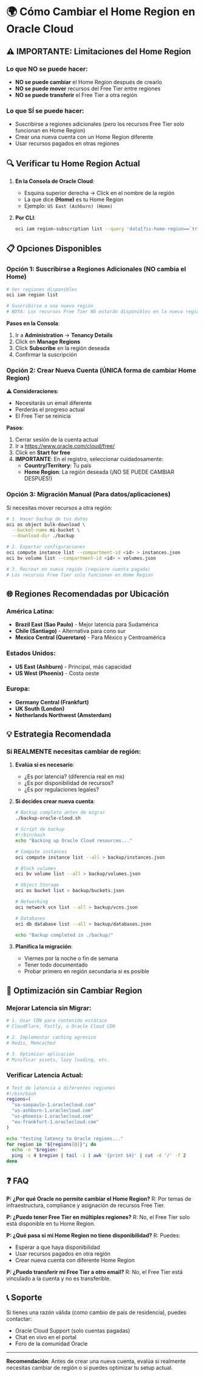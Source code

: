 # 🌍 Cómo Cambiar el Home Region en Oracle Cloud

## ⚠️ IMPORTANTE: Limitaciones del Home Region

### Lo que NO se puede hacer:
- **NO se puede cambiar** el Home Region después de crearlo
- **NO se puede mover** recursos del Free Tier entre regiones
- **NO se puede transferir** el Free Tier a otra región

### Lo que SÍ se puede hacer:
- Suscribirse a regiones adicionales (pero los recursos Free Tier solo funcionan en Home Region)
- Crear una nueva cuenta con un Home Region diferente
- Usar recursos pagados en otras regiones

## 🔍 Verificar tu Home Region Actual

1. **En la Consola de Oracle Cloud**:
   - Esquina superior derecha → Click en el nombre de la región
   - La que dice **(Home)** es tu Home Region
   - Ejemplo: `US East (Ashburn) (Home)`

2. **Por CLI**:
   ```bash
   oci iam region-subscription list --query 'data[?is-home-region==`true`]'
   ```

## 📋 Opciones Disponibles

### Opción 1: Suscribirse a Regiones Adicionales (NO cambia el Home)
```bash
# Ver regiones disponibles
oci iam region list

# Suscribirse a una nueva región
# NOTA: Los recursos Free Tier NO estarán disponibles en la nueva región
```

**Pasos en la Consola**:
1. Ir a **Administration** → **Tenancy Details**
2. Click en **Manage Regions**
3. Click **Subscribe** en la región deseada
4. Confirmar la suscripción

### Opción 2: Crear Nueva Cuenta (ÚNICA forma de cambiar Home Region)

**⚠️ Consideraciones**:
- Necesitarás un email diferente
- Perderás el progreso actual
- El Free Tier se reinicia

**Pasos**:
1. Cerrar sesión de la cuenta actual
2. Ir a https://www.oracle.com/cloud/free/
3. Click en **Start for free**
4. **IMPORTANTE**: En el registro, seleccionar cuidadosamente:
   - **Country/Territory**: Tu país
   - **Home Region**: La región deseada (¡NO SE PUEDE CAMBIAR DESPUÉS!)

### Opción 3: Migración Manual (Para datos/aplicaciones)

Si necesitas mover recursos a otra región:

```bash
# 1. Hacer backup de tus datos
oci os object bulk-download \
  --bucket-name mi-bucket \
  --download-dir ./backup

# 2. Exportar configuraciones
oci compute instance list --compartment-id <id> > instances.json
oci bv volume list --compartment-id <id> > volumes.json

# 3. Recrear en nueva región (requiere cuenta pagada)
# Los recursos Free Tier solo funcionan en Home Region
```

## 🌐 Regiones Recomendadas por Ubicación

### América Latina:
- **Brazil East (Sao Paulo)** - Mejor latencia para Sudamérica
- **Chile (Santiago)** - Alternativa para cono sur
- **Mexico Central (Queretaro)** - Para México y Centroamérica

### Estados Unidos:
- **US East (Ashburn)** - Principal, más capacidad
- **US West (Phoenix)** - Costa oeste

### Europa:
- **Germany Central (Frankfurt)**
- **UK South (London)**
- **Netherlands Northwest (Amsterdam)**

## 💡 Estrategia Recomendada

### Si REALMENTE necesitas cambiar de región:

1. **Evalúa si es necesario**:
   - ¿Es por latencia? (diferencia real en ms)
   - ¿Es por disponibilidad de recursos?
   - ¿Es por regulaciones legales?

2. **Si decides crear nueva cuenta**:
   ```bash
   # Backup completo antes de migrar
   ./backup-oracle-cloud.sh
   
   # Script de backup
   #!/bin/bash
   echo "Backing up Oracle Cloud resources..."
   
   # Compute instances
   oci compute instance list --all > backup/instances.json
   
   # Block volumes
   oci bv volume list --all > backup/volumes.json
   
   # Object Storage
   oci os bucket list > backup/buckets.json
   
   # Networking
   oci network vcn list --all > backup/vcns.json
   
   # Databases
   oci db database list --all > backup/databases.json
   
   echo "Backup completed in ./backup/"
   ```

3. **Planifica la migración**:
   - Viernes por la noche o fin de semana
   - Tener todo documentado
   - Probar primero en región secundaria si es posible

## 🚀 Optimización sin Cambiar Region

### Mejorar Latencia sin Migrar:
```bash
# 1. Usar CDN para contenido estático
# CloudFlare, Fastly, o Oracle Cloud CDN

# 2. Implementar caching agresivo
# Redis, Memcached

# 3. Optimizar aplicación
# Minificar assets, lazy loading, etc.
```

### Verificar Latencia Actual:
```bash
# Test de latencia a diferentes regiones
#!/bin/bash
regions=(
  "sa-saopaulo-1.oraclecloud.com"
  "us-ashburn-1.oraclecloud.com"
  "us-phoenix-1.oraclecloud.com"
  "eu-frankfurt-1.oraclecloud.com"
)

echo "Testing latency to Oracle regions..."
for region in "${regions[@]}"; do
  echo -n "$region: "
  ping -c 4 $region | tail -1 | awk '{print $4}' | cut -d '/' -f 2
done
```

## ❓ FAQ

**P: ¿Por qué Oracle no permite cambiar el Home Region?**
R: Por temas de infraestructura, compliance y asignación de recursos Free Tier.

**P: ¿Puedo tener Free Tier en múltiples regiones?**
R: No, el Free Tier solo está disponible en tu Home Region.

**P: ¿Qué pasa si mi Home Region no tiene disponibilidad?**
R: Puedes:
- Esperar a que haya disponibilidad
- Usar recursos pagados en otra región
- Crear nueva cuenta con diferente Home Region

**P: ¿Puedo transferir mi Free Tier a otro email?**
R: No, el Free Tier está vinculado a la cuenta y no es transferible.

## 📞 Soporte

Si tienes una razón válida (como cambio de país de residencia), puedes contactar:
- Oracle Cloud Support (solo cuentas pagadas)
- Chat en vivo en el portal
- Foro de la comunidad Oracle

---

**Recomendación**: Antes de crear una nueva cuenta, evalúa si realmente necesitas cambiar de región o si puedes optimizar tu setup actual.